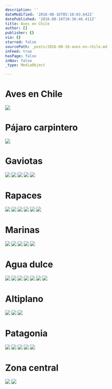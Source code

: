 ```yaml
---
description: ''
dateModified: '2016-08-16T05:18:03.642Z'
datePublished: '2016-08-16T10:36:46.411Z'
title: Aves en Chile
author: []
publisher: {}
via: {}
starred: false
sourcePath: _posts/2016-08-16-aves-en-chile.md
inFeed: true
hasPage: false
inNav: false
_type: MediaObject

---
```

# Aves en Chile
![](https://the-grid-user-content.s3-us-west-2.amazonaws.com/feb86a57-9da9-471c-8ce1-0448149769f5.jpg)

# Pájaro carpintero
![](https://the-grid-user-content.s3-us-west-2.amazonaws.com/96c43fb6-3d36-4613-aadf-c4859dd9bcc0.jpg)

# Gaviotas
![](https://the-grid-user-content.s3-us-west-2.amazonaws.com/32fa6a79-33da-45bc-97c3-34faf31ed7d2.jpg)
![](https://the-grid-user-content.s3-us-west-2.amazonaws.com/8c7dd9b9-8173-4655-a4d3-078ca5ee93dd.jpg)
![](https://the-grid-user-content.s3-us-west-2.amazonaws.com/631ad676-8dbe-4ec0-adb3-7751ab5542f6.jpg)
![](https://the-grid-user-content.s3-us-west-2.amazonaws.com/11de1024-17a9-480f-b72b-2f8503c7405f.jpg)
![](https://the-grid-user-content.s3-us-west-2.amazonaws.com/46f170a0-033d-42b4-9a21-bb77af163435.jpg)

# Rapaces
![](https://the-grid-user-content.s3-us-west-2.amazonaws.com/d6559812-463e-4338-a281-64a052330b4f.jpg)
![](https://the-grid-user-content.s3-us-west-2.amazonaws.com/20828359-4645-4d06-bc44-374ea3cb15bb.jpg)
![](https://the-grid-user-content.s3-us-west-2.amazonaws.com/85fda343-0211-4d43-aa85-4fb7fb02ed98.jpg)
![](https://the-grid-user-content.s3-us-west-2.amazonaws.com/666931d3-4275-481d-92aa-5c5d6ab56dbc.jpg)
![](https://the-grid-user-content.s3-us-west-2.amazonaws.com/de9fa55d-f1e4-4c9b-994f-9e40fd70d777.jpg)
![](https://the-grid-user-content.s3-us-west-2.amazonaws.com/a5b93e9e-9e89-426e-a4c3-e7d780c8922c.jpg)

# Marinas
![](https://the-grid-user-content.s3-us-west-2.amazonaws.com/59a37013-30c8-4264-b05c-262e1a9732c1.jpg)
![](https://the-grid-user-content.s3-us-west-2.amazonaws.com/aba50233-7703-47ab-a764-5203481fafa6.jpg)
![](https://the-grid-user-content.s3-us-west-2.amazonaws.com/a64fd80c-079e-4fd5-8a00-9b1a60fe281f.jpg)
![](https://the-grid-user-content.s3-us-west-2.amazonaws.com/fd4be95a-ec25-454b-9aab-dc906c9d149d.jpg)
![](https://the-grid-user-content.s3-us-west-2.amazonaws.com/3d4979c9-6007-47dc-8a7b-ea66358e344a.jpg)

# Agua dulce
![](https://the-grid-user-content.s3-us-west-2.amazonaws.com/32920877-0bd3-473e-88cd-b33be53ae775.jpg)
![](https://the-grid-user-content.s3-us-west-2.amazonaws.com/ebf66a5e-3b15-4556-bcd5-98caa9750623.jpg)
![](https://the-grid-user-content.s3-us-west-2.amazonaws.com/a4394fe3-2202-47da-bf09-42cf17d50a8b.jpg)
![](https://the-grid-user-content.s3-us-west-2.amazonaws.com/21d9f150-d201-4a2f-b253-c5a09633fc40.jpg)
![](https://the-grid-user-content.s3-us-west-2.amazonaws.com/34bf9ba8-785a-4505-a61d-0c91420504da.jpg)
![](https://the-grid-user-content.s3-us-west-2.amazonaws.com/d918845e-904d-4c31-bfa7-96e00ca6e483.jpg)
![](https://the-grid-user-content.s3-us-west-2.amazonaws.com/0bc60cb9-835d-41c9-8783-d864aca0b472.jpg)

# Altiplano
![](https://the-grid-user-content.s3-us-west-2.amazonaws.com/fa3b476e-7e6e-4874-b545-ba85da6e68e7.jpg)
![](https://the-grid-user-content.s3-us-west-2.amazonaws.com/5c0d35e9-319b-4781-9292-35ffd0f20abf.jpg)
![](https://the-grid-user-content.s3-us-west-2.amazonaws.com/b1cfff5c-b64d-4501-834a-754c32fdc4e4.jpg)

# Patagonia
![](https://the-grid-user-content.s3-us-west-2.amazonaws.com/ec8ba65a-0584-47cd-bf28-3923b51c0faa.jpg)
![](https://the-grid-user-content.s3-us-west-2.amazonaws.com/39531284-094c-4d34-aafc-24b78b2bad8c.jpg)
![](https://the-grid-user-content.s3-us-west-2.amazonaws.com/a757bc99-5ff9-4d59-bce0-bbde94872fd5.jpg)
![](https://the-grid-user-content.s3-us-west-2.amazonaws.com/87d6974c-b102-4b2e-94f7-11abbb39c969.jpg)
![](https://the-grid-user-content.s3-us-west-2.amazonaws.com/f59be223-227a-46c5-b693-2d1e8974ad09.jpg)

# Zona central
![](https://the-grid-user-content.s3-us-west-2.amazonaws.com/c46a322c-c168-4bf5-9599-5218e3d829b2.jpg)
![](https://the-grid-user-content.s3-us-west-2.amazonaws.com/fe4c3589-2fcc-427e-89b3-b9e51d637402.jpg)